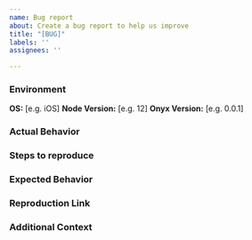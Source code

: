 ```yaml
---
name: Bug report
about: Create a bug report to help us improve
title: "[BUG]"
labels: ''
assignees: ''

---
```


### Environment
**OS:** [e.g. iOS]
**Node Version:** [e.g. 12]
**Onyx Version:** [e.g. 0.0.1]

### Actual Behavior
<!-- A clear and concise description of what the bug is. -->

### Steps to reproduce
<!-- Steps to reproduce the bug you are experiencing. -->

### Expected Behavior
<!-- A clear and concise description of what you expected to happen. -->

### Reproduction Link
<!--
Please provide a minimal reproduction of the bug or issue you are experiencing in the form of inline code, repository, gist, or online playground(Repl.it).
Issues without a reproduction link or code are likely to be put behind issues containing reproduction links.
-->

### Additional Context
<!-- Add any other context about the problem here. If applicable, add screenshots to help describe the problem -->
